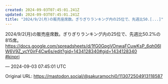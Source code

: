 ```yaml
---
created: 2024-09-03T07:45:01.241Z
updated: 2024-09-03T07:45:01.241Z
title: "2024/9/2(月)の販売座席数。ぎりぎりランキング内の25位で、先週比50.[...]"
---
```


<p>2024/9/2(月)の販売座席数。ぎりぎりランキング内の25位で、先週比50.2%の815席。<br /><a href="https://docs.google.com/spreadsheets/d/1fG0GpgVOnwaFCuwKsP_6qh06lW6V9Z_vcY0irF4Cw6s/edit?gid=1434128340#gid=1434128340" target="_blank" rel="nofollow noopener" translate="no"><span class="invisible">https://</span><span class="ellipsis">docs.google.com/spreadsheets/d</span><span class="invisible">/1fG0GpgVOnwaFCuwKsP_6qh06lW6V9Z_vcY0irF4Cw6s/edit?gid=1434128340#gid=1434128340</span></a><br /><a href="https://mastodon.social/tags/kinpri" class="mention hashtag" rel="tag">#<span>kinpri</span></a></p>

&mdash; 2024-09-03 07:45:01 UTC

Original URL: https://mastodon.social/@sakuramochi0/113072504913118587
